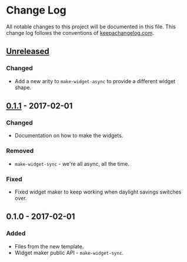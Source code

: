 # Change Log
All notable changes to this project will be documented in this file. This change log follows the conventions of [keepachangelog.com](http://keepachangelog.com/).

## [Unreleased]
### Changed
- Add a new arity to `make-widget-async` to provide a different widget shape.

## [0.1.1] - 2017-02-01
### Changed
- Documentation on how to make the widgets.

### Removed
- `make-widget-sync` - we're all async, all the time.

### Fixed
- Fixed widget maker to keep working when daylight savings switches over.

## 0.1.0 - 2017-02-01
### Added
- Files from the new template.
- Widget maker public API - `make-widget-sync`.

[Unreleased]: https://github.com/your-name/clojure-playground/compare/0.1.1...HEAD
[0.1.1]: https://github.com/your-name/clojure-playground/compare/0.1.0...0.1.1
